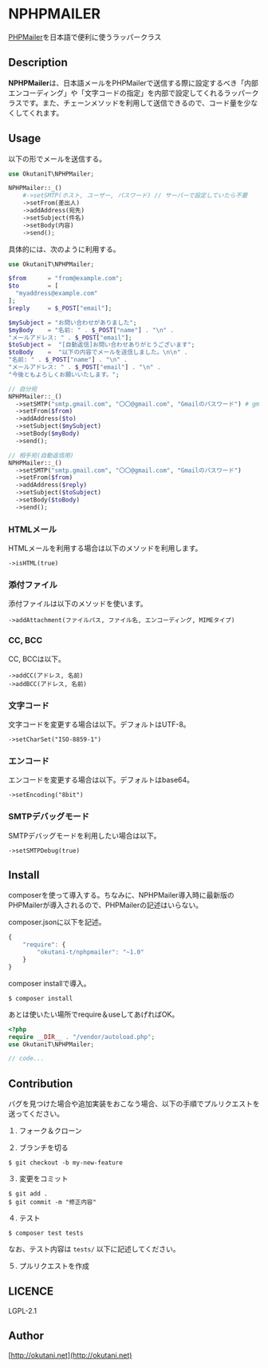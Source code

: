 # NPHPMAILER

[PHPMailer](https://github.com/PHPMailer/PHPMailer)を日本語で便利に使うラッパークラス

## Description

**NPHPMailer**は、日本語メールをPHPMailerで送信する際に設定するべき「内部エンコーディング」や「文字コードの指定」を内部で設定してくれるラッパークラスです。また、チェーンメソッドを利用して送信できるので、コード量を少なくしてくれます。

## Usage

以下の形でメールを送信する。

```php
use OkutaniT\NPHPMailer;

NPHPMailer::_()
    #->setSMTP(ホスト, ユーザー, パスワード) // サーバーで設定していたら不要
    ->setFrom(差出人)
    ->addAddress(宛先)
    ->setSubject(件名)
    ->setBody(内容)
    ->send();
```

具体的には、次のように利用する。

```php
use OkutaniT\NPHPMailer;

$from      = "from@example.com";
$to        = [
  "myaddress@example.com"
];
$reply     = $_POST["email"];

$mySubject = "お問い合わせがありました";
$myBody    = "名前: " . $_POST["name"] . "\n" .
"メールアドレス: " . $_POST["email"];
$toSubject =  "[自動返信]お問い合わせありがとうございます";
$toBody    =  "以下の内容でメールを送信しました。\n\n" .
"名前: " . $_POST["name"] . "\n" .
"メールアドレス: " . $_POST["email"] . "\n" .
"今後ともよろしくお願いいたします。";

// 自分宛
NPHPMailer::_()
  ->setSMTP("smtp.gmail.com", "〇〇@gmail.com", "Gmailのパスワード") # gmailの場合
  ->setFrom($from)
  ->addAddress($to)
  ->setSubject($mySubject)
  ->setBody($myBody)
  ->send();

// 相手宛(自動返信用)
NPHPMailer::_()
  ->setSMTP("smtp.gmail.com", "〇〇@gmail.com", "Gmailのパスワード")
  ->setFrom($from)
  ->addAddress($reply)
  ->setSubject($toSubject)
  ->setBody($toBody)
  ->send();

```

### HTMLメール

HTMLメールを利用する場合は以下のメソッドを利用します。

```
->isHTML(true)
```

### 添付ファイル

添付ファイルは以下のメソッドを使います。

```
->addAttachment(ファイルパス, ファイル名, エンコーディング, MIMEタイプ)
```

### CC, BCC

CC, BCCは以下。

```
->addCC(アドレス, 名前)
->addBCC(アドレス, 名前)
```

### 文字コード

文字コードを変更する場合は以下。デフォルトはUTF-8。

```
->setCharSet("ISO-8859-1")
```

### エンコード

エンコードを変更する場合は以下。デフォルトはbase64。

```
->setEncoding("8bit")
```

### SMTPデバッグモード

SMTPデバッグモードを利用したい場合は以下。

```
->setSMTPDebug(true)
```

## Install

composerを使って導入する。ちなみに、NPHPMailer導入時に最新版のPHPMailerが導入されるので、PHPMailerの記述はいらない。

composer.jsonに以下を記述。

```javascript
{
    "require": {
        "okutani-t/nphpmailer": "~1.0"
    }
}

```

composer installで導入。

```
$ composer install
```

あとは使いたい場所でrequire＆useしてあげればOK。

```php
<?php
require __DIR__ . "/vendor/autoload.php";
use OkutaniT\NPHPMailer;

// code...
```

## Contribution

バグを見つけた場合や追加実装をおこなう場合、以下の手順でプルリクエストを送ってください。

１. フォーク＆クローン

２. ブランチを切る

```
$ git checkout -b my-new-feature
```

３. 変更をコミット

```
$ git add .
$ git commit -m "修正内容"
```

４. テスト

```
$ composer test tests
```

なお、テスト内容は ```tests/``` 以下に記述してください。

５. プルリクエストを作成

## LICENCE

LGPL-2.1

## Author

[http://okutani.net](http://okutani.net)
